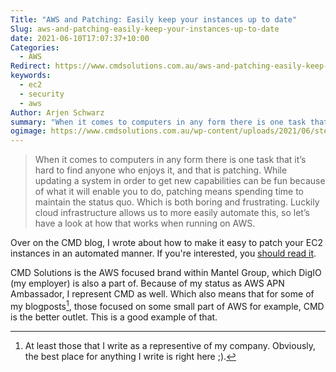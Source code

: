 ```yaml
---
Title: "AWS and Patching: Easily keep your instances up to date"
Slug: aws-and-patching-easily-keep-your-instances-up-to-date
date: 2021-06-10T17:07:37+10:00
Categories:
  - AWS
Redirect: https://www.cmdsolutions.com.au/aws-and-patching-easily-keep-your-instances-up-to-date/
keywords:
  - ec2
  - security
  - aws
Author: Arjen Schwarz
summary: "When it comes to computers in any form there is one task that it’s hard to find anyone who enjoys it, and that is patching. While updating a system in order to get new capabilities can be fun because of what it will enable you to do, patching means spending time to maintain the status quo. Which is both boring and frustrating. Luckily cloud infrastructure allows us to more easily automate this, so let’s have a look at how that works when running on AWS. This post is on the CMD blog as part of a series."
ogimage: https://www.cmdsolutions.com.au/wp-content/uploads/2021/06/steve-harvey-xWiXi6wRLGo-unsplash.jpg
---
```


> When it comes to computers in any form there is one task that it’s hard to find anyone who enjoys it, and that is patching. While updating a system in order to get new capabilities can be fun because of what it will enable you to do, patching means spending time to maintain the status quo. Which is both boring and frustrating. Luckily cloud infrastructure allows us to more easily automate this, so let’s have a look at how that works when running on AWS.

Over on the CMD blog, I wrote about how to make it easy to patch your EC2 instances in an automated manner. If you're interested, you [should read it](https://www.cmdsolutions.com.au/aws-and-patching-easily-keep-your-instances-up-to-date/).

CMD Solutions is the AWS focused brand within Mantel Group, which DigIO (my employer) is also a part of. Because of my status as AWS APN Ambassador, I represent CMD as well. Which also means that for some of my blogposts[^1], those focused on some small part of AWS for example, CMD is the better outlet. This is a good example of that.

[^1]: At least those that I write as a representive of my company. Obviously, the best place for anything I write is right here ;).